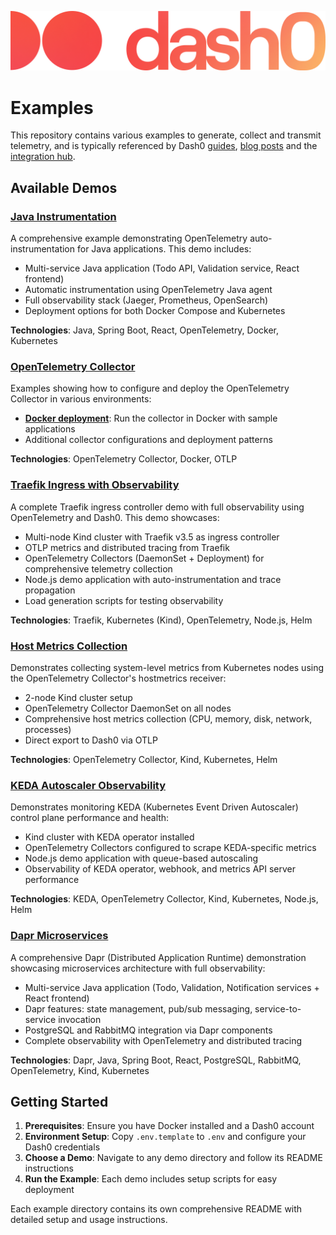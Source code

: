 ![This repository is courtesy of Dash0](./images/dash0-logo.png)

# Examples
This repository contains various examples to generate, collect and transmit telemetry, and is typically referenced
by Dash0 [guides](https://www.dash0.com/guides), [blog posts](https://www.dash0.com/blog) and the [integration hub](https://www.dash0.com/hub/integrations).

## Available Demos

### [Java Instrumentation](./java-instrumentation/)
A comprehensive example demonstrating OpenTelemetry auto-instrumentation for Java applications. This demo includes:
- Multi-service Java application (Todo API, Validation service, React frontend)
- Automatic instrumentation using OpenTelemetry Java agent
- Full observability stack (Jaeger, Prometheus, OpenSearch)
- Deployment options for both Docker Compose and Kubernetes

**Technologies**: Java, Spring Boot, React, OpenTelemetry, Docker, Kubernetes

### [OpenTelemetry Collector](./opentelemetry-collector/)
Examples showing how to configure and deploy the OpenTelemetry Collector in various environments:
- **[Docker deployment](./opentelemetry-collector/in-docker/)**: Run the collector in Docker with sample applications
- Additional collector configurations and deployment patterns

**Technologies**: OpenTelemetry Collector, Docker, OTLP

### [Traefik Ingress with Observability](./traefik/)
A complete Traefik ingress controller demo with full observability using OpenTelemetry and Dash0. This demo showcases:
- Multi-node Kind cluster with Traefik v3.5 as ingress controller
- OTLP metrics and distributed tracing from Traefik
- OpenTelemetry Collectors (DaemonSet + Deployment) for comprehensive telemetry collection
- Node.js demo application with auto-instrumentation and trace propagation
- Load generation scripts for testing observability

**Technologies**: Traefik, Kubernetes (Kind), OpenTelemetry, Node.js, Helm

### [Host Metrics Collection](./hostmetrics/)
Demonstrates collecting system-level metrics from Kubernetes nodes using the OpenTelemetry Collector's hostmetrics receiver:
- 2-node Kind cluster setup
- OpenTelemetry Collector DaemonSet on all nodes
- Comprehensive host metrics collection (CPU, memory, disk, network, processes)
- Direct export to Dash0 via OTLP

**Technologies**: OpenTelemetry Collector, Kind, Kubernetes, Helm

### [KEDA Autoscaler Observability](./keda/)
Demonstrates monitoring KEDA (Kubernetes Event Driven Autoscaler) control plane performance and health:
- Kind cluster with KEDA operator installed
- OpenTelemetry Collectors configured to scrape KEDA-specific metrics
- Node.js demo application with queue-based autoscaling
- Observability of KEDA operator, webhook, and metrics API server performance

**Technologies**: KEDA, OpenTelemetry Collector, Kind, Kubernetes, Node.js, Helm

### [Dapr Microservices](./dapr/)
A comprehensive Dapr (Distributed Application Runtime) demonstration showcasing microservices architecture with full observability:
- Multi-service Java application (Todo, Validation, Notification services + React frontend)
- Dapr features: state management, pub/sub messaging, service-to-service invocation
- PostgreSQL and RabbitMQ integration via Dapr components
- Complete observability with OpenTelemetry and distributed tracing

**Technologies**: Dapr, Java, Spring Boot, React, PostgreSQL, RabbitMQ, OpenTelemetry, Kind, Kubernetes

## Getting Started

1. **Prerequisites**: Ensure you have Docker installed and a Dash0 account
2. **Environment Setup**: Copy `.env.template` to `.env` and configure your Dash0 credentials
3. **Choose a Demo**: Navigate to any demo directory and follow its README instructions
4. **Run the Example**: Each demo includes setup scripts for easy deployment

Each example directory contains its own comprehensive README with detailed setup and usage instructions. 
